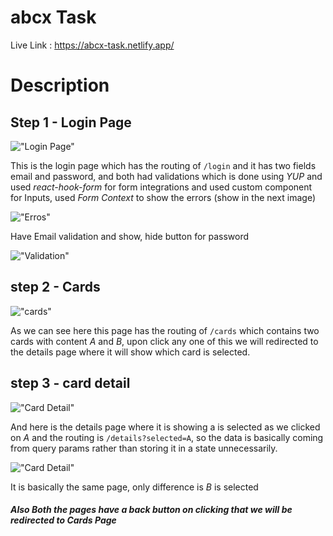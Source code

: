 # abcx Task

Live Link : https://abcx-task.netlify.app/

# Description

## Step 1 - Login Page

!["Login Page"](https://i.ibb.co/FK8JL2y/image.png 'Login')

This is the login page which has the routing of `/login` and it has two fields email and password, and both had validations which is done using _YUP_ and used _react-hook-form_ for form integrations and used custom component for Inputs, used _Form Context_ to show the errors (show in the next image)

!["Erros"](https://i.ibb.co/X5G1hwB/image.png 'Errors')

Have Email validation and show, hide button for password

!["Validation"](https://i.ibb.co/gMsw8hr/image.png 'Validation')

## step 2 - Cards

!["cards"](https://i.ibb.co/VtFjBnT/image.png 'cards')

As we can see here this page has the routing of `/cards` which contains two cards with content _A_ and _B_, upon click any one of this we will redirected to the details page where it will show which card is selected.

## step 3 - card detail

!["Card Detail"](https://i.ibb.co/4R12KpW/image.png 'A selected')

And here is the details page where it is showing a is selected as we clicked on _A_ and the routing is `/details?selected=A`, so the data is basically coming from query params rather than storing it in a state unnecessarily.

!["Card Detail"](https://i.ibb.co/JjgWQ5L/image.png 'A selected')

It is basically the same page, only difference is _B_ is selected

##### Also Both the pages have a back button on clicking that we will be redirected to Cards Page
